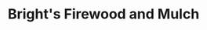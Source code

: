 ---
title: "Bright's Firewood and Mulch"
url: /doylestown/brights-firewood-and-mulch/
shop: Garten-Center
---